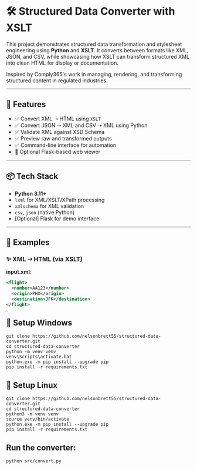 # 🛠️ Structured Data Converter with XSLT

This project demonstrates structured data transformation and stylesheet engineering using **Python** and **XSLT**. It converts between formats like XML, JSON, and CSV, while showcasing how XSLT can transform structured XML into clean HTML for display or documentation.

Inspired by Comply365's work in managing, rendering, and transforming structured content in regulated industries.

---

## 🚀 Features

- ✅ Convert XML ➝ HTML using `XSLT`
- ✅ Convert JSON ➝ XML and CSV ➝ XML using Python
- ✅ Validate XML against XSD Schema
- ✅ Preview raw and transformed outputs
- ✅ Command-line interface for automation
- 🔄 Optional Flask-based web viewer

---

## 📦 Tech Stack

- **Python 3.11+**
- `lxml` for XML/XSLT/XPath processing
- `xmlschema` for XML validation
- `csv`, `json` (native Python)
- [Optional] Flask for demo interface

---

## 📂 Examples

### ✨ XML ➝ HTML (via XSLT)

**input.xml**:
```xml
<flight>
  <number>AA123</number>
  <origin>PHX</origin>
  <destination>JFK</destination>
</flight>
```

## 🔧 Setup Windows
```
git clone https://github.com/nelsonbrett55/structured-data-converter.git
cd structured-data-converter
python -m venv venv
venv\Scripts\activate.bat
python.exe -m pip install --upgrade pip
pip install -r requirements.txt
```
## 🔧 Setup Linux
```
git clone https://github.com/nelsonbrett55/structured-data-converter.git
cd structured-data-converter
python3 -m venv venv
source venv/bin/activate
python.exe -m pip install --upgrade pip
pip install -r requirements.txt
```
## Run the converter:
```
python src/convert.py
